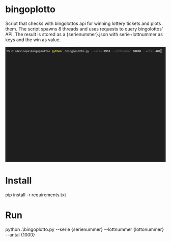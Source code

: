 # bingoplotto
Script that checks with bingolottos api for winning lottery tickets and plots them.
The script spawns 8 threads and uses requests to query bingolottos' API.
The result is stored as a {serienummer}.json with serie+lottnummer as keys and the win as value.

![Demo](demo.gif)

# Install
pip install -r requirements.txt

# Run
python .\bingoplotto.py --serie {serienummer} --lottnummer {lottonummer} --antal {1000}
